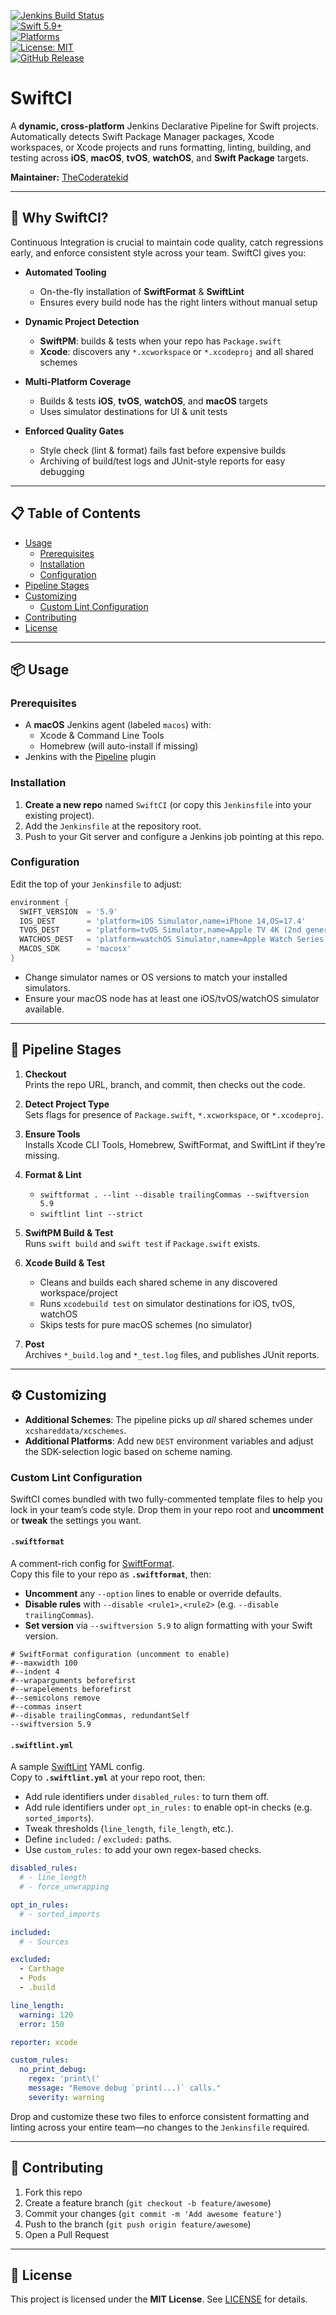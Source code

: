 [![Jenkins Build Status](https://img.shields.io/jenkins/build?job=YourJenkinsJobName&style=flat-square&logo=jenkins)](https://jenkins.example.com/job/YourJenkinsJobName/)  
[![Swift 5.9+](https://img.shields.io/badge/swift-5.9%2B-orange?style=flat-square&logo=swift)](https://swift.org)  
[![Platforms](https://img.shields.io/badge/platforms-iOS%20%7C%20macOS%20%7C%20tvOS%20%7C%20watchOS-blue?style=flat-square)]()  
[![License: MIT](https://img.shields.io/badge/license-MIT-green?style=flat-square)](LICENSE)  
[![GitHub Release](https://img.shields.io/github/v/release/thecoderatekid/SwiftCI?style=flat-square)](https://github.com/thecoderatekid/SwiftCI/releases)  

# SwiftCI

A **dynamic, cross-platform** Jenkins Declarative Pipeline for Swift projects.  
Automatically detects Swift Package Manager packages, Xcode workspaces, or Xcode projects and runs formatting, linting, building, and testing across **iOS**, **macOS**, **tvOS**, **watchOS**, and **Swift Package** targets.

**Maintainer:** [TheCoderatekid](https://github.com/thecoderatekid)  

---

## 🚀 Why SwiftCI?

Continuous Integration is crucial to maintain code quality, catch regressions early, and enforce consistent style across your team. SwiftCI gives you:

- **Automated Tooling**  
  - On-the-fly installation of **SwiftFormat** & **SwiftLint**  
  - Ensures every build node has the right linters without manual setup

- **Dynamic Project Detection**  
  - **SwiftPM**: builds & tests when your repo has `Package.swift`  
  - **Xcode**: discovers any `*.xcworkspace` or `*.xcodeproj` and all shared schemes

- **Multi-Platform Coverage**  
  - Builds & tests **iOS**, **tvOS**, **watchOS**, and **macOS** targets  
  - Uses simulator destinations for UI & unit tests

- **Enforced Quality Gates**  
  - Style check (lint & format) fails fast before expensive builds  
  - Archiving of build/test logs and JUnit-style reports for easy debugging

---

## 📋 Table of Contents

- [Usage](#usage)  
  - [Prerequisites](#prerequisites)  
  - [Installation](#installation)  
  - [Configuration](#configuration)  
- [Pipeline Stages](#pipeline-stages)  
- [Customizing](#customizing)  
  - [Custom Lint Configuration](#custom-lint-configuration)  
- [Contributing](#contributing)  
- [License](#license)  

---

## 📦 Usage

### Prerequisites

- A **macOS** Jenkins agent (labeled `macos`) with:
  - Xcode & Command Line Tools  
  - Homebrew (will auto-install if missing)  
- Jenkins with the [Pipeline](https://plugins.jenkins.io/workflow-aggregator/) plugin  

### Installation

1. **Create a new repo** named `SwiftCI` (or copy this `Jenkinsfile` into your existing project).
2. Add the `Jenkinsfile` at the repository root.
3. Push to your Git server and configure a Jenkins job pointing at this repo.

### Configuration

Edit the top of your `Jenkinsfile` to adjust:

```groovy
environment {
  SWIFT_VERSION  = '5.9'
  IOS_DEST       = 'platform=iOS Simulator,name=iPhone 14,OS=17.4'
  TVOS_DEST      = 'platform=tvOS Simulator,name=Apple TV 4K (2nd generation),OS=17.4'
  WATCHOS_DEST   = 'platform=watchOS Simulator,name=Apple Watch Series 9 - 45mm,OS=10.4'
  MACOS_SDK      = 'macosx'
}
```

- Change simulator names or OS versions to match your installed simulators.
- Ensure your macOS node has at least one iOS/tvOS/watchOS simulator available.

---

## 🔄 Pipeline Stages

1. **Checkout**  
   Prints the repo URL, branch, and commit, then checks out the code.

2. **Detect Project Type**  
   Sets flags for presence of `Package.swift`, `*.xcworkspace`, or `*.xcodeproj`.

3. **Ensure Tools**  
   Installs Xcode CLI Tools, Homebrew, SwiftFormat, and SwiftLint if they’re missing.

4. **Format & Lint**  
   - `swiftformat . --lint --disable trailingCommas --swiftversion 5.9`  
   - `swiftlint lint --strict`  

5. **SwiftPM Build & Test**  
   Runs `swift build` and `swift test` if `Package.swift` exists.

6. **Xcode Build & Test**  
   - Cleans and builds each shared scheme in any discovered workspace/project  
   - Runs `xcodebuild test` on simulator destinations for iOS, tvOS, watchOS  
   - Skips tests for pure macOS schemes (no simulator)

7. **Post**  
   Archives `*_build.log` and `*_test.log` files, and publishes JUnit reports.

---

## ⚙️ Customizing

- **Additional Schemes**: The pipeline picks up _all_ shared schemes under `xcshareddata/xcschemes`.  
- **Additional Platforms**: Add new `DEST` environment variables and adjust the SDK-selection logic based on scheme naming.  

### Custom Lint Configuration

SwiftCI comes bundled with two fully-commented template files to help you lock in your team’s code style. Drop them in your repo root and **uncomment** or **tweak** the settings you want.  

#### `.swiftformat`

A comment-rich config for [SwiftFormat](https://github.com/nicklockwood/SwiftFormat#options).  
Copy this file to your repo as **`.swiftformat`**, then:

- **Uncomment** any `--option` lines to enable or override defaults.  
- **Disable rules** with `--disable <rule1>,<rule2>` (e.g. `--disable trailingCommas`).  
- **Set version** via `--swiftversion 5.9` to align formatting with your Swift version.

```text
# SwiftFormat configuration (uncomment to enable)
#--maxwidth 100
#--indent 4
#--wraparguments beforefirst
#--wrapelements beforefirst
#--semicolons remove
#--commas insert
#--disable trailingCommas, redundantSelf
--swiftversion 5.9
```

#### `.swiftlint.yml`

A sample [SwiftLint](https://github.com/realm/SwiftLint#rules) YAML config.  
Copy to **`.swiftlint.yml`** at your repo root, then:

- Add rule identifiers under `disabled_rules:` to turn them off.  
- Add rule identifiers under `opt_in_rules:` to enable opt-in checks (e.g. `sorted_imports`).  
- Tweak thresholds (`line_length`, `file_length`, etc.).  
- Define `included:` / `excluded:` paths.  
- Use `custom_rules:` to add your own regex-based checks.

```yaml
disabled_rules:
  # - line_length
  # - force_unwrapping

opt_in_rules:
  # - sorted_imports

included:
  # - Sources

excluded:
  - Carthage
  - Pods
  - .build

line_length:
  warning: 120
  error: 150

reporter: xcode

custom_rules:
  no_print_debug:
    regex: 'print\('
    message: "Remove debug `print(...)` calls."
    severity: warning
```

Drop and customize these two files to enforce consistent formatting and linting across your entire team—no changes to the `Jenkinsfile` required.

---

## 🤝 Contributing

1. Fork this repo  
2. Create a feature branch (`git checkout -b feature/awesome`)  
3. Commit your changes (`git commit -m 'Add awesome feature'`)  
4. Push to the branch (`git push origin feature/awesome`)  
5. Open a Pull Request  

---

## 📄 License

This project is licensed under the **MIT License**. See [LICENSE](LICENSE) for details.  
